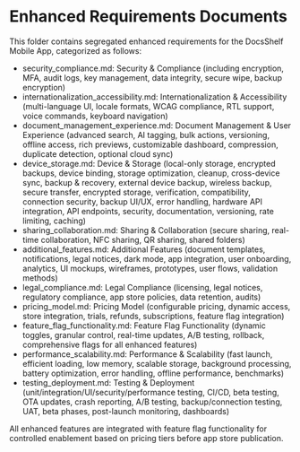 # Enhanced Requirements Documents

This folder contains segregated enhanced requirements for the DocsShelf Mobile App, categorized as follows:

- security_compliance.md: Security & Compliance (including encryption, MFA, audit logs, key management, data integrity, secure wipe, backup encryption)
- internationalization_accessibility.md: Internationalization & Accessibility (multi-language UI, locale formats, WCAG compliance, RTL support, voice commands, keyboard navigation)
- document_management_experience.md: Document Management & User Experience (advanced search, AI tagging, bulk actions, versioning, offline access, rich previews, customizable dashboard, compression, duplicate detection, optional cloud sync)
- device_storage.md: Device & Storage (local-only storage, encrypted backups, device binding, storage optimization, cleanup, cross-device sync, backup & recovery, external device backup, wireless backup, secure transfer, encrypted storage, verification, compatibility, connection security, backup UI/UX, error handling, hardware API integration, API endpoints, security, documentation, versioning, rate limiting, caching)
- sharing_collaboration.md: Sharing & Collaboration (secure sharing, real-time collaboration, NFC sharing, QR sharing, shared folders)
- additional_features.md: Additional Features (document templates, notifications, legal notices, dark mode, app integration, user onboarding, analytics, UI mockups, wireframes, prototypes, user flows, validation methods)
- legal_compliance.md: Legal Compliance (licensing, legal notices, regulatory compliance, app store policies, data retention, audits)
- pricing_model.md: Pricing Model (configurable pricing, dynamic access, store integration, trials, refunds, subscriptions, feature flag integration)
- feature_flag_functionality.md: Feature Flag Functionality (dynamic toggles, granular control, real-time updates, A/B testing, rollback, comprehensive flags for all enhanced features)
- performance_scalability.md: Performance & Scalability (fast launch, efficient loading, low memory, scalable storage, background processing, battery optimization, error handling, offline performance, benchmarks)
- testing_deployment.md: Testing & Deployment (unit/integration/UI/security/performance testing, CI/CD, beta testing, OTA updates, crash reporting, A/B testing, backup/connection testing, UAT, beta phases, post-launch monitoring, dashboards)

All enhanced features are integrated with feature flag functionality for controlled enablement based on pricing tiers before app store publication.
